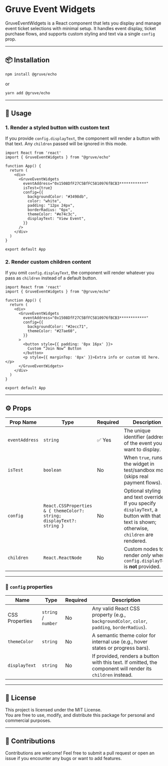 # Gruve Event Widgets

GruveEventWidgets is a React component that lets you display and manage event ticket selections with minimal setup. It handles event display, ticket purchase flows, and supports custom styling and text via a single `config` prop.

---

## 📦 Installation

```bash
npm install @gruve/echo
```

or

```bash
yarn add @gruve/echo
```

---

## 🚀 Usage

### 1. Render a styled button with custom text

If you provide `config.displayText`, the component will render a button with that text. Any `children` passed will be ignored in this mode.

```tsx
import React from 'react'
import { GruveEventWidgets } from "@gruve/echo"

function App() {
  return (
    <div>
      <GruveEventWidgets
        eventAddress="0x1508DfF27C5BfFC5810976fBCB3************"
        isTest={true}
        config={{
          backgroundColor: "#3498db",
          color: "white",
          padding: "12px 24px",
          borderRadius: "6px",
          themeColor: "#e74c3c",
          displayText: "View Event",
        }}
      />
    </div>
  )
}

export default App
```

### 2. Render custom children content

If you omit `config.displayText`, the component will render whatever you pass as `children` instead of a default button.

```tsx
import React from 'react'
import { GruveEventWidgets } from "@gruve/echo"

function App() {
  return (
    <div>
      <GruveEventWidgets
        eventAddress="0x1508DfF27C5BfFC5810976fBCB3************"
        config={{
          backgroundColor: "#2ecc71",
          themeColor: "#27ae60",
        }}
      >
        <button style={{ padding: '8px 16px' }}>
          Custom “Join Now” Button
        </button>
        <p style={{ marginTop: '8px' }}>Extra info or custom UI here.</p>
      </GruveEventWidgets>
    </div>
  )
}

export default App
```

---

## ⚙️ Props

| Prop Name     | Type                                                                             | Required | Description                                                                                          |
| ------------- | -------------------------------------------------------------------------------- | -------- | ---------------------------------------------------------------------------------------------------- |
| `eventAddress`| `string`                                                                         | ✅ Yes   | The unique identifier (address) of the event you want to display.                                    |
| `isTest`      | `boolean`                                                                        | No       | When `true`, runs the widget in test/sandbox mode (skips real payment flows).                        |
| `config`      | `React.CSSProperties & { themeColor?: string; displayText?: string }`            | No       | Optional styling and text overrides. If you specify `displayText`, a button with that text is shown; otherwise, `children` are rendered. |
| `children`    | `React.ReactNode`                                                                | No       | Custom nodes to render *only* when `config.displayText` is **not** provided.                         |

---

### 📐 `config` properties

| Name            | Type       | Required | Description                                                                                  |
| --------------- | ---------- | -------- | -------------------------------------------------------------------------------------------- |
| CSS Properties  | `string` / `number` | No       | Any valid React CSS property (e.g., `backgroundColor`, `color`, `padding`, `borderRadius`).  |
| `themeColor`    | `string`   | No       | A semantic theme color for internal use (e.g., hover states or progress bars).              |
| `displayText`   | `string`   | No       | If provided, renders a button with this text. If omitted, the component will render its `children` instead. |

---

## 📜 License

This project is licensed under the MIT License.  
You are free to use, modify, and distribute this package for personal and commercial purposes.

---

## 🤝 Contributions

Contributions are welcome! Feel free to submit a pull request or open an issue if you encounter any bugs or want to add features.  
```